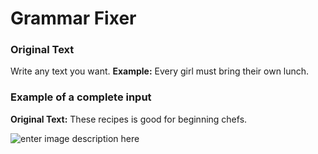 ﻿# Grammar Fixer
### **Original Text**

Write any text you want.
**Example:** Every girl must bring their own lunch.

### **Example of a complete input**

**Original Text:** These recipes is good for beginning chefs.

![enter image description here](https://copywriterpro-ai-tools.s3.amazonaws.com/Grammar-Fixer.jpg)
